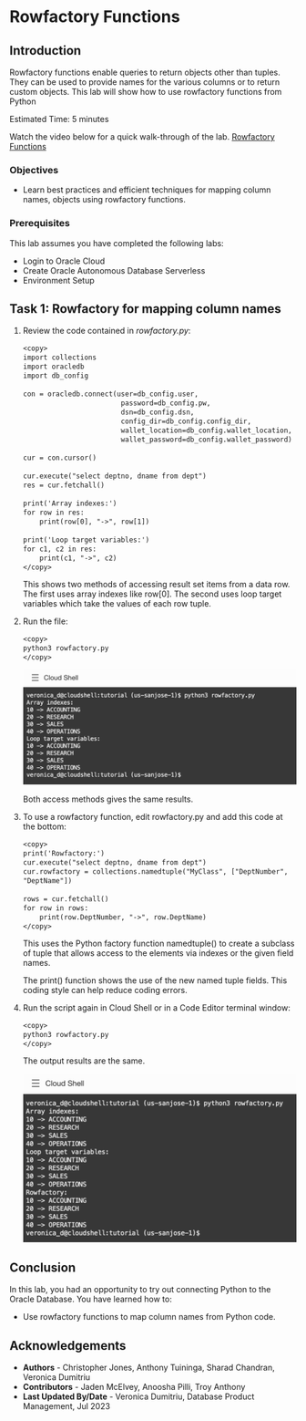 # Rowfactory Functions

## Introduction

Rowfactory functions enable queries to return objects other than tuples. They can be used to provide names for the various columns or to return custom objects. This lab will show how to use rowfactory functions from Python

Estimated Time: 5 minutes

Watch the video below for a quick walk-through of the lab.
[Rowfactory Functions](videohub:1_l5w1xt8h)

### Objectives

*  Learn best practices and efficient techniques for mapping column names,  objects using rowfactory functions.

### Prerequisites

This lab assumes you have completed the following labs:
* Login to Oracle Cloud
* Create Oracle Autonomous Database Serverless
* Environment Setup

## Task 1: Rowfactory for mapping column names

1. Review the code contained in *rowfactory.py*:

    ````
    <copy>
    import collections
    import oracledb
    import db_config

    con = oracledb.connect(user=db_config.user,
                            password=db_config.pw, 
                            dsn=db_config.dsn, 
                            config_dir=db_config.config_dir, 
                            wallet_location=db_config.wallet_location, 
                            wallet_password=db_config.wallet_password)

    cur = con.cursor()

    cur.execute("select deptno, dname from dept")
    res = cur.fetchall()

    print('Array indexes:')
    for row in res:
        print(row[0], "->", row[1])

    print('Loop target variables:')
    for c1, c2 in res:
        print(c1, "->", c2)
    </copy>
    ````

    This shows two methods of accessing result set items from a data row. The first uses array indexes like row[0]. The second uses loop target variables which take the values of each row tuple.

2. Run the file:

    ````
    <copy>
    python3 rowfactory.py
    </copy>
    ````

    ![Rowfactory results](./images/rowfactory1.png " " )

    Both access methods gives the same results.

3. To use a rowfactory function, edit rowfactory.py and add this code at the bottom:

    ````
    <copy>
    print('Rowfactory:')
    cur.execute("select deptno, dname from dept")
    cur.rowfactory = collections.namedtuple("MyClass", ["DeptNumber", "DeptName"])

    rows = cur.fetchall()
    for row in rows:
	    print(row.DeptNumber, "->", row.DeptName)
    </copy>
    ````

    This uses the Python factory function namedtuple() to create a subclass of tuple that allows access to the elements via indexes or the given field names.

    The print() function shows the use of the new named tuple fields. This coding style can help reduce coding errors.

4. Run the script again in Cloud Shell or in a Code Editor terminal window:

    ````
    <copy>
    python3 rowfactory.py
    </copy>
    ````

    The output results are the same.

    ![Rowfactory](./images/rowfactory2.png " ")


## Conclusion

In this lab, you had an opportunity to try out connecting Python to the Oracle Database.
You have learned how to:
* Use rowfactory functions to map column names from Python code.

## Acknowledgements

* **Authors** - Christopher Jones, Anthony Tuininga, Sharad Chandran, Veronica Dumitriu
* **Contributors** - Jaden McElvey, Anoosha Pilli, Troy Anthony
* **Last Updated By/Date** - Veronica Dumitriu, Database Product Management, Jul 2023